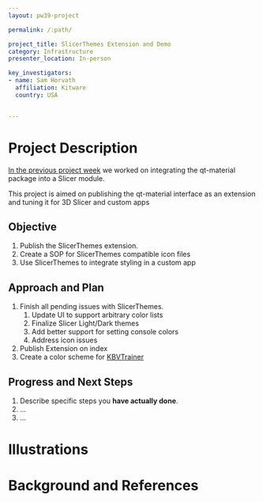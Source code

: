 ```yaml
---
layout: pw39-project

permalink: /:path/

project_title: SlicerThemes Extension and Demo
category: Infrastructure
presenter_location: In-person

key_investigators:
- name: Sam Horvath
  affiliation: Kitware
  country: USA


---
```


# Project Description

<!-- Add a short paragraph describing the project. -->
[In the previous project week](https://projectweek.na-mic.org/PW38_2023_GranCanaria/Projects/SlicerQSS/) we worked on integrating the qt-material package into a Slicer module. 

This project is aimed on publishing the qt-material interface as an extension and tuning it for 3D Slicer and custom apps

## Objective

<!-- Describe here WHAT you would like to achieve (what you will have as end result). -->

1. Publish the SlicerThemes extension.
1. Create a SOP for SlicerThemes compatible icon files
1. Use SlicerThemes to integrate styling in a custom app

## Approach and Plan

<!-- Describe here HOW you would like to achieve the objectives stated above. -->

1. Finish all pending issues with SlicerThemes.
    1. Update UI to support arbitrary color lists
    1. Finalize Slicer Light/Dark themes
    1. Add better support for setting console colors
    1. Address icon issues
1. Publish Extension on index
1. Create a color scheme for [KBVTrainer](https://www.kitware.com/introducing-imstk-part2/)

## Progress and Next Steps

<!-- Update this section as you make progress, describing of what you have ACTUALLY DONE.
     If there are specific steps that you could not complete then you can describe them here, too. -->

1. Describe specific steps you **have actually done**.
1. ...
1. ...

# Illustrations

<!-- Add pictures and links to videos that demonstrate what has been accomplished.
![Description of picture](Example2.jpg)
![Some more images](Example2.jpg)
-->

# Background and References

<!-- If you developed any software, include link to the source code repository.
     If possible, also add links to sample data, and to any relevant publications. -->